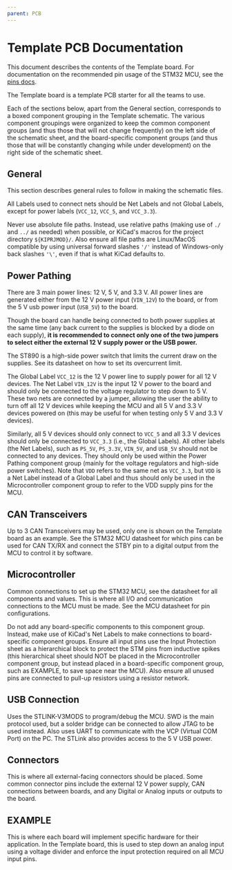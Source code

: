 ```yaml
---
parent: PCB
---
```


# Template PCB Documentation

This document describes the contents of the Template board. For documentation on the recommended pin usage of the STM32 MCU, see the [pins docs](pcb/pins.md).

The Template board is a template PCB starter for all the teams to use.

Each of the sections below, apart from the General section, corresponds to a boxed component grouping in the Template schematic. The various component groupings were organized to keep the common component groups (and thus those that will not change frequently) on the left side of the schematic sheet, and the board-specific component groups (and thus those that will be constantly changing while under development) on the right side of the schematic sheet.

## General

This section describes general rules to follow in making the schematic files.

All Labels used to connect nets should be Net Labels and not Global Labels, except for power labels (`VCC_12`, `VCC_5`, and `VCC_3.3`).

Never use absolute file paths. Instead, use relative paths (making use of `./` and `../` as needed) when possible, or KiCad's macros for the project directory `${KIPRJMOD}/`. Also ensure all file paths are Linux/MacOS compatible by using universal forward slashes `'/'` instead of Windows-only back slashes `'\'`, even if that is what KiCad defaults to.

## Power Pathing

There are 3 main power lines: 12 V, 5 V, and 3.3 V. All power lines are generated either from the 12 V power input (`VIN_12V`) to the board, or from the 5 V usb power input (`USB_5V`) to the board.

Though the board can handle being connected to both power supplies at the same time (any back current to the supplies is blocked by a diode on each supply), **it is recommended to connect only one of the two jumpers to select either the external 12 V supply power or the USB power.**

The ST890 is a high-side power switch that limits the current draw on the supplies. See its datasheet on how to set its overcurrent limit.

The Global Label `VCC_12` is the 12 V power line to supply power for all 12 V devices. The Net Label `VIN_12V` is the input 12 V power to the board and should only be connected to the voltage regulator to step down to 5 V. These two nets are connected by a jumper, allowing the user the ability to turn off all 12 V devices while keeping the MCU and all 5 V and 3.3 V devices powered on (this may be useful for when testing only 5 V and 3.3 V devices).

Similarly, all 5 V devices should only connect to `VCC_5` and all 3.3 V devices should only be connected to `VCC_3.3` (i.e., the Global Labels). All other labels (the Net Labels), such as `PS_5V`, `PS_3.3V`, `VIN_5V`, and `USB_5V` should not be connected to any devices. They should only be used within the Power Pathing component group (mainly for the voltage regulators and high-side power switches). Note that `VDD` refers to the same net as `VCC_3.3`, but `VDD` is a Net Label instead of a Global Label and thus should only be used in the Microcontroller component group to refer to the VDD supply pins for the MCU.

## CAN Transceivers

Up to 3 CAN Transceivers may be used, only one is shown on the Template board as an example. See the STM32 MCU datasheet for which pins can be used for CAN TX/RX and connect the STBY pin to a digital output from the MCU to control it by software.

## Microcontroller

Common connections to set up the STM32 MCU, see the datasheet for all components and values. This is where all I/O and communication connections to the MCU must be made. See the MCU datasheet for pin configurations.

Do not add any board-specific components to this component group. Instead, make use of KiCad's Net Labels to make connections to board-specific component groups. Ensure all input pins use the Input Protection sheet as a hierarchical block to protect the STM pins from inductive spikes (this hierarchical sheet should NOT be placed in the Microcontroller component group, but instead placed in a board-specific component group, such as EXAMPLE, to save space near the MCU). Also ensure all unused pins are connected to pull-up resistors using a resistor network.

## USB Connection

Uses the STLINK-V3MODS to program/debug the MCU. SWD is the main protocol used, but a solder bridge can be connected to allow JTAG to be used instead. Also uses UART to communicate with the VCP (Virtual COM Port) on the PC. The STLink also provides access to the 5 V USB power.

## Connectors

This is where all external-facing connectors should be placed. Some common connector pins include the external 12 V power supply, CAN connections between boards, and any Digital or Analog inputs or outputs to the board.

## EXAMPLE

This is where each board will implement specific hardware for their application. In the Template board, this is used to step down an analog input using a voltage divider and enforce the input protection required on all MCU input pins.
